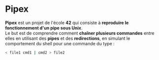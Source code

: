 # Pipex

**Pipex** est un projet de l'école **42** qui consiste à **reproduire le fonctionnement d'un pipe sous Unix**.  
Le but est de comprendre comment **chaîner plusieurs commandes** entre elles en utilisant des **pipes** et des **redirections**, en simulant le comportement du shell pour une commande du type :

```bash
< file1 cmd1 | cmd2 > file2

